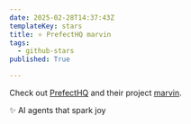 ```yaml
---
date: 2025-02-28T14:37:43Z
templateKey: stars
title: ⭐ PrefectHQ marvin
tags:
  - github-stars
published: True

---
```


Check out [PrefectHQ](https://github.com/PrefectHQ) and their project [marvin](https://github.com/PrefectHQ/marvin).

✨ AI agents that spark joy
